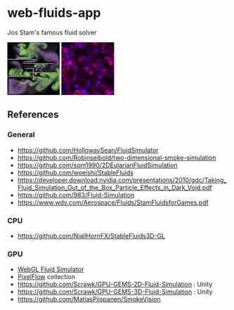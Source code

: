 # web-fluids-app

Jos Stam's famous fluid solver

![cpu](cpu.gif)
![gpu](gpu.gif)

## References

### General
- https://github.com/HollowaySean/FluidSimulator
- https://github.com/Robinseibold/two-dimensional-smoke-simulation
- https://github.com/som1990/2DEularianFluidSimulation
- https://github.com/woeishi/StableFluids
- https://developer.download.nvidia.com/presentations/2010/gdc/Taking_Fluid_Simulation_Out_of_the_Box_Particle_Effects_in_Dark_Void.pdf
- https://github.com/983/Fluid-Simulation
- https://www.wdv.com/Aerospace/Fluids/StamFluidsforGames.pdf


### CPU
- https://github.com/NiallHornFX/StableFluids3D-GL

### GPU

- [WebGL Fluid Simulator](https://github.com/PavelDoGreat/WebGL-Fluid-Simulation)
- [PixelFlow](https://github.com/diwi/PixelFlow) collection
- https://github.com/Scrawk/GPU-GEMS-2D-Fluid-Simulation : Unity
- https://github.com/Scrawk/GPU-GEMS-3D-Fluid-Simulation : Unity
- https://github.com/MatiasPiispanen/SmokeVision

